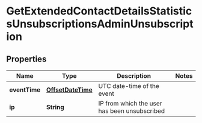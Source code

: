 
# GetExtendedContactDetailsStatisticsUnsubscriptionsAdminUnsubscription

## Properties
Name | Type | Description | Notes
------------ | ------------- | ------------- | -------------
**eventTime** | [**OffsetDateTime**](OffsetDateTime.md) | UTC date-time of the event | 
**ip** | **String** | IP from which the user has been unsubscribed | 



